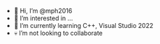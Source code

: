 - 👋 Hi, I’m @mph2016
- 👀 I’m interested in ...
- 🌱 I’m currently learning C++, Visual Studio 2022
- 💀 I’m not looking to collaborate 


<!---
mph2016/mph2016 is a ✨ special ✨ repository because its `README.md` (this file) appears on your GitHub profile.
You can click the Preview link to take a look at your changes.
--->
